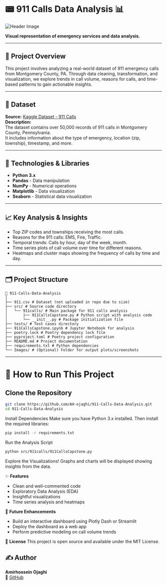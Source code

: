 # 📟 911 Calls Data Analysis 📊  
![Header Image](https://images.squarespace-cdn.com/content/v1/51dc541ce4b03ebab8c5c88c/1472239169814-XBT5J2JNIYW8B3BSX5F7/image-asset.jpeg)  

**Visual representation of emergency services and data analysis.**

---

## 🚀 Project Overview  
This project involves analyzing a real-world dataset of 911 emergency calls from Montgomery County, PA. Through data cleaning, transformation, and visualization, we explore trends in call volume, reasons for calls, and time-based patterns to gain actionable insights.

---

## 📂 Dataset  
**Source:** [Kaggle Dataset - 911 Calls](https://www.kaggle.com/datasets)  
**Description:**  
The dataset contains over 50,000 records of 911 calls in Montgomery County, Pennsylvania.  
It includes information about the type of emergency, location (zip, township), timestamp, and more.

---

## 🔧 Technologies & Libraries  
- **Python 3.x**  
- **Pandas** - Data manipulation  
- **NumPy** - Numerical operations  
- **Matplotlib** - Data visualization  
- **Seaborn** - Statistical data visualization  

---

## 📈 Key Analysis & Insights  
- Top ZIP codes and townships receiving the most calls.  
- Reasons for the 911 calls: EMS, Fire, Traffic.  
- Temporal trends: Calls by hour, day of the week, month.  
- Time series plots of call volume over time for different reasons.  
- Heatmaps and cluster maps showing the frequency of calls by time and day.  

---

## 🗂️ Project Structure  
```plaintext
📁 911-Calls-Data-Analysis
│
├── 911.csv # Dataset (not uploaded in repo due to size)
├── src/ # Source code directory
│   └── 911calls/ # Main package for 911 calls analysis
│       ├── 911CallsCapstone.py # Python script with analysis code
│       └── __init__.py # Package initialization file
├── tests/ # Test cases directory
├── 911CallsCapstone.ipynb # Jupyter Notebook for analysis
├── poetry.lock # Poetry dependency lock file
├── pyproject.toml # Poetry project configuration
├── README.md # Project documentation
├── requirements.txt # Python dependencies
└── Images/ # (Optional) Folder for output plots/screenshots
```
---
# 📝 How to Run This Project

## Clone the Repository
```bash
git clone https://github.com/AH-ojaghi/911-Calls-Data-Analysis.git
cd 911-Calls-Data-Analysis
```
Install Dependencies
Make sure you have Python 3.x installed.
Then install the required libraries:

```bash
pip install -r requirements.txt
```
Run the Analysis Script

```bash
python src/911calls/911CallsCapstone.py
```
Explore the Visualizations!
Graphs and charts will be displayed showing insights from the data.

✨ **Features**
- Clean and well-commented code
- Exploratory Data Analysis (EDA)
- Insightful visualizations
- Time series analysis and heatmaps

📌 **Future Enhancements**
- Build an interactive dashboard using Plotly Dash or Streamlit
- Deploy the dashboard as a web app
- Perform predictive modeling on call volume trends

📜 **License**
This project is open source and available under the MIT License.

## ✍️ Author  
**Amirhossein Ojaghi**  
🔗 [GitHub](https://github.com/AH-ojaghi/911-Calls-Capstone)